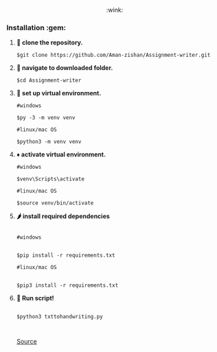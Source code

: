  <p align="center"> :wink: </p>



<h3>Installation :gem: </h3>

1. **:round_pushpin: clone the repository.**

   ```shell
   $git clone https://github.com/Aman-zishan/Assignment-writer.git

   ```
2. **:checkered_flag: navigate to downloaded folder.**

   ```shell
   $cd Assignment-writer

   ```
3. **:construction: set up virtual environment.**

   ```shell
   #windows
   
   $py -3 -m venv venv
   
   #linux/mac OS
   
   $python3 -m venv venv

   ```
4. **:diamonds: activate virtual environment.**

   ```shell
   #windows

   $venv\Scripts\activate
   
   #linux/mac OS
   
   $source venv/bin/activate

   ```
5. **:hot_pepper: install required dependencies**
    ```shell
    
    #windows
    

   $pip install -r requirements.txt
   
   #linux/mac OS
   
  
   $pip3 install -r requirements.txt

   ```
6. **:dart: Run script!**
    ```shell
    
   $python3 txttohandwriting.py

  
   ```
   
   [Source](https://github.com/sharanya02/Text-file-to-handwritten-pdf-file)
